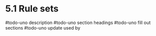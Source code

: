 # 5.1 Rule sets
#todo-uno description
#todo-uno section headings
#todo-uno fill out sections
#todo-uno update used by
